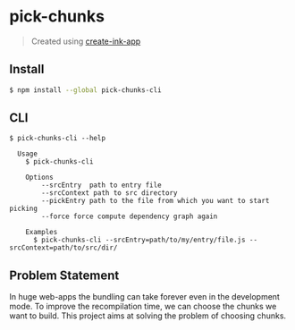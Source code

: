 # pick-chunks

> Created using [create-ink-app](https://github.com/vadimdemedes/create-ink-app)


## Install

```bash
$ npm install --global pick-chunks-cli
```


## CLI

```
$ pick-chunks-cli --help

  Usage
    $ pick-chunks-cli

	Options
		--srcEntry  path to entry file
		--srcContext path to src directory
		--pickEntry path to the file from which you want to start picking
		--force force compute dependency graph again

	Examples
	  $ pick-chunks-cli --srcEntry=path/to/my/entry/file.js --srcContext=path/to/src/dir/
```

## Problem Statement
In huge web-apps the bundling can take forever even in the development mode. To improve the recompilation time, we can choose the chunks we want to build. This project aims at solving the problem of choosing chunks.